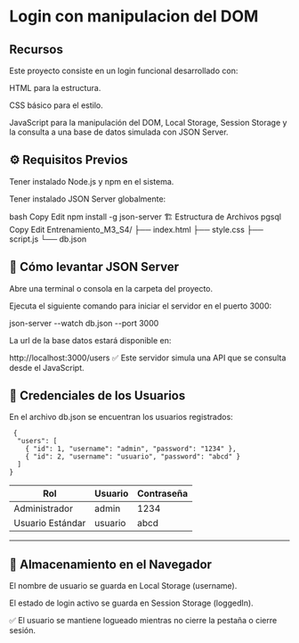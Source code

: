 # Login con manipulacion del DOM

## Recursos
Este proyecto consiste en un login funcional desarrollado con:

HTML para la estructura.

CSS básico para el estilo.

JavaScript para la manipulación del DOM, Local Storage, Session Storage y la consulta a una base de datos simulada con JSON Server.


## ⚙️ Requisitos Previos
Tener instalado Node.js y npm en el sistema.

Tener instalado JSON Server globalmente:

bash
Copy
Edit
npm install -g json-server
🏗️ Estructura de Archivos
pgsql
Copy
Edit
Entrenamiento_M3_S4/
├── index.html
├── style.css
├── script.js
└── db.json

## 🚀 Cómo levantar JSON Server
Abre una terminal o consola en la carpeta del proyecto.

Ejecuta el siguiente comando para iniciar el servidor en el puerto 3000:


json-server --watch db.json --port 3000

La url de la base datos estará disponible en:

http://localhost:3000/users
✅ Este servidor simula una API  que se consulta desde el JavaScript.

## 👥 Credenciales de los Usuarios
En el archivo db.json se encuentran los usuarios registrados:

```
 {
  "users": [
    { "id": 1, "username": "admin", "password": "1234" },
    { "id": 2, "username": "usuario", "password": "abcd" }
  ]
}
```
| Rol               | Usuario  | Contraseña |
|-------------------|----------|------------|
| Administrador     | admin    | 1234       |
| Usuario Estándar  | usuario  | abcd       |
---

## 💾 Almacenamiento en el Navegador
El nombre de usuario se guarda en Local Storage (username).

El estado de login activo se guarda en Session Storage (loggedIn).

✅ El usuario se mantiene logueado mientras no cierre la pestaña o cierre sesión.